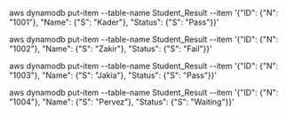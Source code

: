 aws dynamodb put-item --table-name Student_Result --item '{"ID": {"N": "1001"}, "Name": {"S": "Kader"}, "Status": {"S": "Pass"}}'

aws dynamodb put-item --table-name Student_Result --item '{"ID": {"N": "1002"}, "Name": {"S": "Zakir"}, "Status": {"S": "Fail"}}'

aws dynamodb put-item --table-name Student_Result --item '{"ID": {"N": "1003"}, "Name": {"S": "Jakia"}, "Status": {"S": "Pass"}}'

aws dynamodb put-item --table-name Student_Result --item '{"ID": {"N": "1004"}, "Name": {"S": "Pervez"}, "Status": {"S": "Waiting"}}'